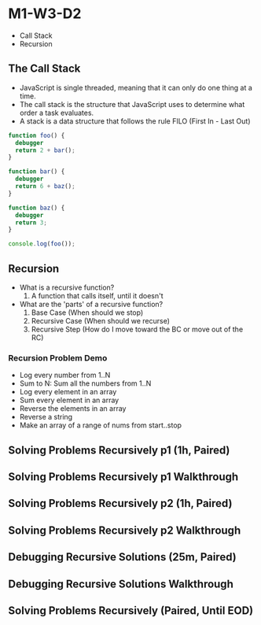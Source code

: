 # M1-W3-D2

- Call Stack
- Recursion

## The Call Stack

- JavaScript is single threaded, meaning that it can only do one thing at a time.
- The call stack is the structure that JavaScript uses to determine what order a
task evaluates.
- A stack is a data structure that follows the rule FILO (First In - Last Out)

```js
function foo() {
  debugger
  return 2 + bar();
}

function bar() {
  debugger
  return 6 + baz();
}

function baz() {
  debugger
  return 3;
}

console.log(foo());
```

## Recursion

- What is a recursive function?
  1. A function that calls itself, until it doesn't
- What are the 'parts' of a recursive function?
  1. Base Case (When should we stop)
  2. Recursive Case (When should we recurse)
  3. Recursive Step (How do I move toward the BC or move out of the RC)

### Recursion Problem Demo

- Log every number from 1..N
- Sum to N: Sum all the numbers from 1..N
- Log every element in an array
- Sum every element in an array
- Reverse the elements in an array
- Reverse a string
- Make an array of a range of nums from start..stop

## Solving Problems Recursively p1 (1h, Paired)

## Solving Problems Recursively p1 Walkthrough

## Solving Problems Recursively p2 (1h, Paired)

## Solving Problems Recursively p2 Walkthrough

## Debugging Recursive Solutions (25m, Paired)

## Debugging Recursive Solutions Walkthrough

## Solving Problems Recursively (Paired, Until EOD)